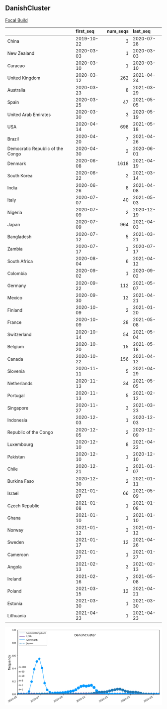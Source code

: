 

## DanishCluster
[Focal Build](https://nextstrain.org/groups/neherlab/ncov/DanishCluster?f_country=Denmark)

|                                  | first_seq   |   num_seqs | last_seq   |
|:---------------------------------|:------------|-----------:|:-----------|
| China                            | 2019-10-22  |          3 | 2020-07-28 |
| New Zealand                      | 2020-03-03  |          1 | 2020-03-03 |
| Curacao                          | 2020-03-10  |          1 | 2020-03-10 |
| United Kingdom                   | 2020-03-12  |        262 | 2021-04-24 |
| Australia                        | 2020-03-23  |          8 | 2021-03-29 |
| Spain                            | 2020-03-25  |         47 | 2021-05-05 |
| United Arab Emirates             | 2020-03-30  |          3 | 2020-05-19 |
| USA                              | 2020-04-14  |        698 | 2021-05-18 |
| Brazil                           | 2020-04-20  |          7 | 2021-04-26 |
| Democratic Republic of the Congo | 2020-04-30  |          2 | 2020-06-01 |
| Denmark                          | 2020-06-08  |       1618 | 2021-04-19 |
| South Korea                      | 2020-06-22  |          2 | 2021-03-14 |
| India                            | 2020-06-26  |          8 | 2021-04-08 |
| Italy                            | 2020-07-07  |         40 | 2021-05-03 |
| Nigeria                          | 2020-07-09  |          2 | 2020-12-19 |
| Japan                            | 2020-07-09  |        964 | 2021-04-03 |
| Bangladesh                       | 2020-07-12  |          5 | 2021-03-21 |
| Zambia                           | 2020-07-17  |          1 | 2020-07-17 |
| South Africa                     | 2020-08-04  |          6 | 2021-04-12 |
| Colombia                         | 2020-09-02  |          1 | 2020-09-02 |
| Germany                          | 2020-09-22  |        112 | 2021-05-07 |
| Mexico                           | 2020-09-30  |         12 | 2021-04-21 |
| Finland                          | 2020-10-09  |          2 | 2021-01-20 |
| France                           | 2020-10-09  |         28 | 2021-05-08 |
| Switzerland                      | 2020-10-14  |         54 | 2021-05-04 |
| Belgium                          | 2020-10-20  |         15 | 2021-05-18 |
| Canada                           | 2020-10-22  |        156 | 2021-04-12 |
| Slovenia                         | 2020-11-11  |          5 | 2021-04-29 |
| Netherlands                      | 2020-11-13  |         34 | 2021-05-05 |
| Portugal                         | 2020-11-13  |          5 | 2021-02-12 |
| Singapore                        | 2020-11-27  |          3 | 2021-03-23 |
| Indonesia                        | 2020-12-03  |          1 | 2020-12-03 |
| Republic of the Congo            | 2020-12-05  |          2 | 2020-12-09 |
| Luxembourg                       | 2020-12-10  |          8 | 2021-04-22 |
| Pakistan                         | 2020-12-10  |          1 | 2020-12-10 |
| Chile                            | 2020-12-21  |          2 | 2021-01-07 |
| Burkina Faso                     | 2020-12-30  |          2 | 2021-01-11 |
| Israel                           | 2021-01-07  |         66 | 2021-05-09 |
| Czech Republic                   | 2021-01-08  |          1 | 2021-01-08 |
| Ghana                            | 2021-01-10  |          1 | 2021-01-10 |
| Norway                           | 2021-01-12  |          3 | 2021-01-12 |
| Sweden                           | 2021-01-17  |         12 | 2021-04-26 |
| Cameroon                         | 2021-01-27  |          1 | 2021-01-27 |
| Angola                           | 2021-02-13  |          3 | 2021-02-13 |
| Ireland                          | 2021-02-16  |          7 | 2021-05-08 |
| Poland                           | 2021-03-15  |         12 | 2021-04-21 |
| Estonia                          | 2021-03-30  |          1 | 2021-03-30 |
| Lithuania                        | 2021-04-23  |          1 | 2021-04-23 |

![Overall trends DanishCluster](/overall_trends_figures/overall_trends_DanishCluster.png)